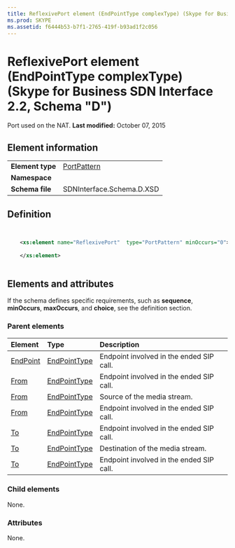```yaml
---
title: ReflexivePort element (EndPointType complexType) (Skype for Business SDN Interface 2.2, Schema "D")
ms.prod: SKYPE
ms.assetid: f6444b53-b7f1-2765-419f-b93ad1f2c056
---
```



# ReflexivePort element (EndPointType complexType) (Skype for Business SDN Interface 2.2, Schema "D")
Port used on the NAT. 
 **Last modified:** October 07, 2015
  
    
    


## Element information


|||
|:-----|:-----|
|**Element type**| [PortPattern](portpattern-simpletype.md)|
|**Namespace**||
|**Schema file**|SDNInterface.Schema.D.XSD |
   

## Definition


```XML


    <xs:element name="ReflexivePort"  type="PortPattern" minOccurs="0">
    
    </xs:element>
  
```


## Elements and attributes

If the schema defines specific requirements, such as **sequence**, **minOccurs**, **maxOccurs**, and **choice**, see the definition section. 
  
    
    

### Parent elements



|**Element**|**Type**|**Description**|
|:-----|:-----|:-----|
| [EndPoint](endpoint-element-endedtype-complextype-1.md)| [EndPointType](endpointtype-complextype.md)|Endpoint involved in the ended SIP call. |
| [From](from-element-endedtype-complextype-1.md)| [EndPointType](endpointtype-complextype.md)|Endpoint involved in the ended SIP call. |
| [From](from-element-startorupdatetype-complextype-1.md)| [EndPointType](endpointtype-complextype.md)|Source of the media stream. |
| [From](from-element-errortype-complextype.md)| [EndPointType](endpointtype-complextype.md)|Endpoint involved in the ended SIP call. |
| [To](to-element-endedtype-complextype-1.md)| [EndPointType](endpointtype-complextype.md)|Endpoint involved in the ended SIP call. |
| [To](to-element-startorupdatetype-complextype-1.md)| [EndPointType](endpointtype-complextype.md)|Destination of the media stream. |
| [To](to-element-errortype-complextype-1.md)| [EndPointType](endpointtype-complextype.md)|Endpoint involved in the ended SIP call. |
   

### Child elements

None. 
  
    
    

### Attributes

None. 
  
    
    

